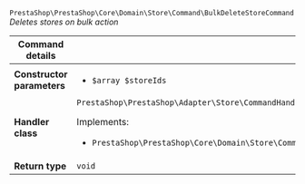 `PrestaShop\PrestaShop\Core\Domain\Store\Command\BulkDeleteStoreCommand`
_Deletes stores on bulk action_

| Command details            |    |
| -------------------------- | -- |
| **Constructor parameters** | <ul> <li>`$array $storeIds`</li> </ul> |
| **Handler class**          | `PrestaShop\PrestaShop\Adapter\Store\CommandHandler\BulkDeleteStoreHandler`  <p> Implements: </p> <ul>  <li>`PrestaShop\PrestaShop\Core\Domain\Store\CommandHandler\BulkDeleteStoreHandlerInterface`</li>  |
| **Return type** |  `void`  |
